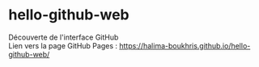 # hello-github-web
Découverte de l'interface GitHub <br>
Lien vers la page GitHub Pages : https://halima-boukhris.github.io/hello-github-web/
